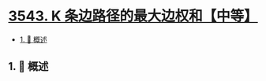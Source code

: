 # [3543. K 条边路径的最大边权和【中等】](https://github.com/tnotesjs/TNotes.leetcode/tree/main/notes/3543.%20K%20%E6%9D%A1%E8%BE%B9%E8%B7%AF%E5%BE%84%E7%9A%84%E6%9C%80%E5%A4%A7%E8%BE%B9%E6%9D%83%E5%92%8C%E3%80%90%E4%B8%AD%E7%AD%89%E3%80%91)

<!-- region:toc -->

- [1. 📝 概述](#1--概述)

<!-- endregion:toc -->

## 1. 📝 概述
